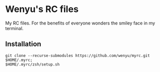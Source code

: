 # Wenyu's RC files

My RC files. For the benefits of everyone wonders the smiley face in my terminal.

## Installation

```
git clone --recurse-submodules https://github.com/wenyu/myrc.git $HOME/.myrc;
$HOME/.myrc/zsh/setup.sh
```
